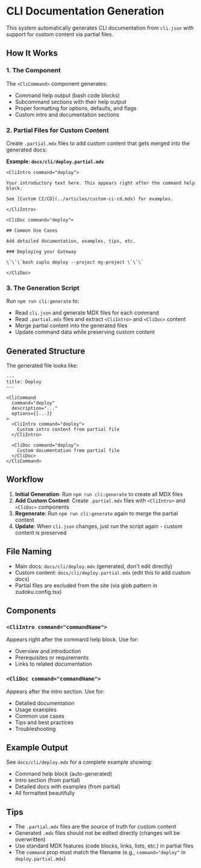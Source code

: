 # CLI Documentation Generation

This system automatically generates CLI documentation from `cli.json` with
support for custom content via partial files.

## How It Works

### 1. The Component

The `<CliCommand>` component generates:

- Command help output (bash code blocks)
- Subcommand sections with their help output
- Proper formatting for options, defaults, and flags
- Custom intro and documentation sections

### 2. Partial Files for Custom Content

Create `.partial.mdx` files to add custom content that gets merged into the
generated docs:

**Example: `docs/cli/deploy.partial.mdx`**

```mdx
<CliIntro command="deploy">

Your introductory text here. This appears right after the command help block.

See [Custom CI/CD](../articles/custom-ci-cd.mdx) for examples.

</CliIntro>

<CliDoc command="deploy">

## Common Use Cases

Add detailed documentation, examples, tips, etc.

### Deploying your Gateway

\`\`\`bash zuplo deploy --project my-project \`\`\`

</CliDoc>
```

### 3. The Generation Script

Run `npm run cli:generate` to:

- Read `cli.json` and generate MDX files for each command
- Read `.partial.mdx` files and extract `<CliIntro>` and `<CliDoc>` content
- Merge partial content into the generated files
- Update command data while preserving custom content

## Generated Structure

The generated file looks like:

```mdx
---
title: Deploy
---

<CliCommand
  command="deploy"
  description="..."
  options={[...]}
>
  <CliIntro command="deploy">
    Custom intro content from partial file
  </CliIntro>

  <CliDoc command="deploy">
    Custom documentation from partial file
  </CliDoc>
</CliCommand>
```

## Workflow

1. **Initial Generation**: Run `npm run cli:generate` to create all MDX files
2. **Add Custom Content**: Create `.partial.mdx` files with `<CliIntro>` and
   `<CliDoc>` components
3. **Regenerate**: Run `npm run cli:generate` again to merge the partial content
4. **Update**: When `cli.json` changes, just run the script again - custom
   content is preserved

## File Naming

- Main docs: `docs/cli/deploy.mdx` (generated, don't edit directly)
- Custom content: `docs/cli/deploy.partial.mdx` (edit this to add custom docs)
- Partial files are excluded from the site (via glob pattern in
  zudoku.config.tsx)

## Components

### `<CliIntro command="commandName">`

Appears right after the command help block. Use for:

- Overview and introduction
- Prerequisites or requirements
- Links to related documentation

### `<CliDoc command="commandName">`

Appears after the intro section. Use for:

- Detailed documentation
- Usage examples
- Common use cases
- Tips and best practices
- Troubleshooting

## Example Output

See `docs/cli/deploy.mdx` for a complete example showing:

- Command help block (auto-generated)
- Intro section (from partial)
- Detailed docs with examples (from partial)
- All formatted beautifully

## Tips

- The `.partial.mdx` files are the source of truth for custom content
- Generated `.mdx` files should not be edited directly (changes will be
  overwritten)
- Use standard MDX features (code blocks, links, lists, etc.) in partial files
- The `command` prop must match the filename (e.g., `command="deploy"` in
  `deploy.partial.mdx`)
